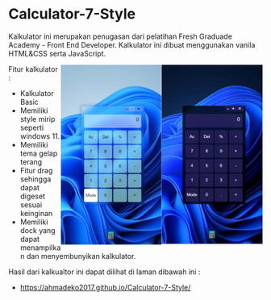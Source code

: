 # Calculator-7-Style

Kalkulator ini merupakan penugasan dari pelatihan Fresh Graduade Academy - Front End Developer. Kalkulator ini dibuat menggunakan vanila HTML&CSS serta JavaScript. 

<img src="README/w11-dark.JPG" alt="Tampilan Kalkukator Dark" align="right" style="width:200px; display: block;" />
<img src="README/w11-light.JPG" alt="Tampilan Kalkukator Light" align="right" style="width:200px; display: block;" />

Fitur kalkulator :
- Kalkulator Basic
- Memiliki style mirip seperti windows 11.
- Memiliki tema gelap terang
- Fitur drag sehingga dapat digeset sesuai keinginan
- Memiliki dock yang dapat menampilkan dan menyembunyikan kalkulator.

Hasil dari kalkualtor ini dapat dilihat di laman dibawah ini :
- https://ahmadeko2017.github.io/Calculator-7-Style/
